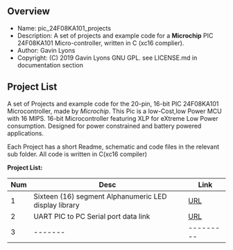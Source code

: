 Overview
--------------------------------------------
* Name: pic_24F08KA101_projects
* Description: A set of projects and example code for a **Microchip** 
 PIC 24F08KA101 Micro-controller, written in C (xc16 complier).
* Author: Gavin Lyons 
* Copyright: (C) 2019 Gavin Lyons GNU GPL. see LICENSE.md in documentation section

Project List
-----------------------------------------
A set of Projects and example code for the 20-pin, 16-bit PIC 24F08KA101 Microcontroller,
made by *Microchip*.  This Pic is a low-Cost,low Power MCU with 16 MIPS.
16-bit Microcontroller featuring XLP for eXtreme Low Power consumption. 
Designed for power constrained and battery powered applications. 

Each Project has a short Readme, schematic and code files
in the relevant sub folder. All code is written in C(xc16 compiler)

**Project List:**

| Num | Desc | Link |
| --- | --- | --- |
| 1 |  Sixteen (16) segment Alphanumeric LED display library | [URL](projects/16Seg) |
| 2 |  UART PIC to PC Serial port data link  | [URL](projects/UART) |
| 3 |  ------- |--------- |
